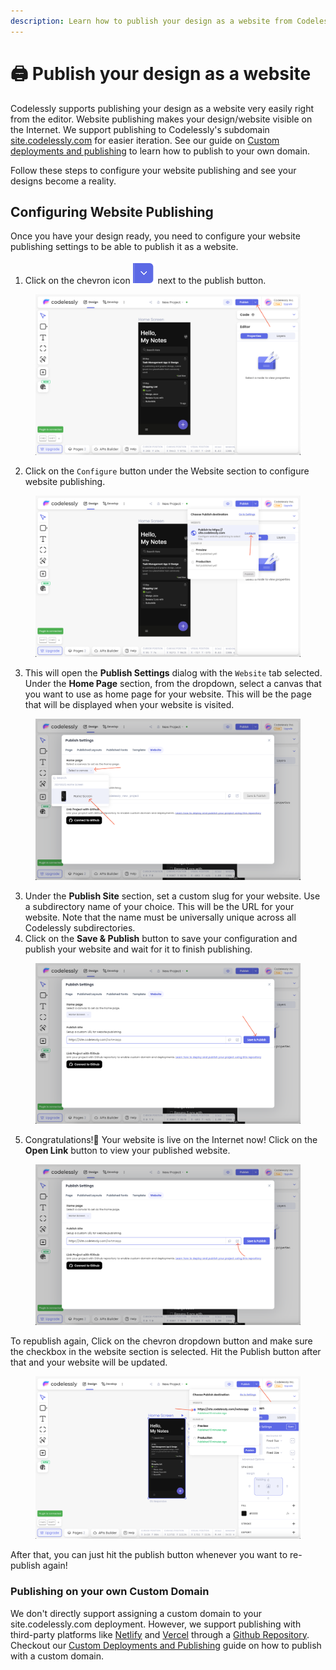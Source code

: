 ```yaml
---
description: Learn how to publish your design as a website from Codelessly
---
```


# 🖨️ Publish your design as a website

Codelessly supports publishing your design as a website very easily right from the editor. Website publishing makes your design/website visible on the Internet. We support publishing to Codelessly's subdomain [site.codelessly.com](https://site.codelessly.com) for easier iteration. See our guide on [Custom deployments and publishing](broken-reference) to learn how to publish to your own domain.

Follow these steps to configure your website publishing and see your designs become a reality.

## Configuring Website Publishing

Once you have your design ready, you need to configure your website publishing settings to be able to publish it as a website.

1. Click on the chevron icon <img src="../.gitbook/assets/image.png" alt="" data-size="line"> next to the publish button.

<figure><img src="../.gitbook/assets/image (1).png" alt=""><figcaption></figcaption></figure>

2. Click on the `Configure` button under the Website section to configure website publishing.&#x20;

<figure><img src="../.gitbook/assets/image (2).png" alt=""><figcaption></figcaption></figure>

3. This will open the **Publish Settings** dialog with the `Website` tab selected. Under the **Home Page** section, from the dropdown, select a canvas that you want to use as home page for your website. This will be the page that will be displayed when your website is visited.

<figure><img src="../.gitbook/assets/image (3).png" alt=""><figcaption></figcaption></figure>

3. Under the **Publish Site** section, set a custom slug for your website. Use a subdirectory name of your choice. This will be the URL for your website. Note that the name must be universally unique across all Codelessly subdirectories.
4. Click on the **Save & Publish** button to save your configuration and publish your website and wait for it to finish publishing.

<figure><img src="../.gitbook/assets/image (5).png" alt=""><figcaption></figcaption></figure>

5. Congratulations!🎉 Your website is live on the Internet now! Click on the **Open Link** button to view your published website.

<figure><img src="../.gitbook/assets/image (7).png" alt=""><figcaption></figcaption></figure>

To republish again, Click on the chevron dropdown button and make sure the checkbox in the website section is selected. Hit the Publish button after that and your website will be updated.

<figure><img src="../.gitbook/assets/image (8).png" alt=""><figcaption></figcaption></figure>

After that, you can just hit the publish button whenever you want to re-publish again!

### Publishing on your own Custom Domain

We don't directly support assigning a custom domain to your site.codelessly.com deployment. However, we support publishing with third-party platforms like [Netlify](https://www.netlify.com/) and [Vercel](https://vercel.com/) through a [Github Repository](../setting-up-custom-domains/linking-with-github-repository.md). Checkout our [Custom Deployments and Publishing](broken-reference) guide on how to publish with a custom domain.
